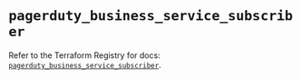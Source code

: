 # `pagerduty_business_service_subscriber`

Refer to the Terraform Registry for docs: [`pagerduty_business_service_subscriber`](https://registry.terraform.io/providers/pagerduty/pagerduty/3.14.5/docs/resources/business_service_subscriber).
